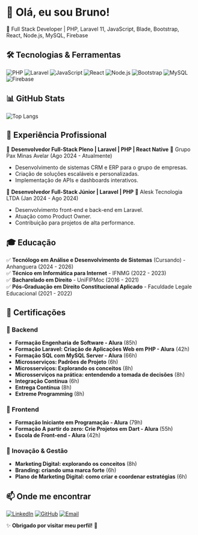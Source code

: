 # 👋 Olá, eu sou Bruno!

🚀 Full Stack Developer | PHP, Laravel 11, JavaScript, Blade, Bootstrap, React, Node.js, MySQL, Firebase

## 🛠️ Tecnologias & Ferramentas

![PHP](https://img.shields.io/badge/PHP-777BB4?style=for-the-badge&logo=php&logoColor=white&border_radius=50)
![Laravel](https://img.shields.io/badge/Laravel-FF2D20?style=for-the-badge&logo=laravel&logoColor=white&border_radius=50)
![JavaScript](https://img.shields.io/badge/JavaScript-F7DF1E?style=for-the-badge&logo=javascript&logoColor=black&border_radius=50)
![React](https://img.shields.io/badge/React-61DAFB?style=for-the-badge&logo=react&logoColor=black&border_radius=50)
![Node.js](https://img.shields.io/badge/Node.js-339933?style=for-the-badge&logo=node.js&logoColor=white&border_radius=50)
![Bootstrap](https://img.shields.io/badge/Bootstrap-7952B3?style=for-the-badge&logo=bootstrap&logoColor=white&border_radius=50)
![MySQL](https://img.shields.io/badge/MySQL-4479A1?style=for-the-badge&logo=mysql&logoColor=white&border_radius=50)
![Firebase](https://img.shields.io/badge/Firebase-FFCA28?style=for-the-badge&logo=firebase&logoColor=black&border_radius=50)

## 📊 GitHub Stats

![Top Langs](https://github-readme-stats.vercel.app/api/top-langs/?username=brnofreire&layout=compact&theme=dracula)

## 💼 Experiência Profissional

🔹 **Desenvolvedor Full-Stack Pleno | Laravel | PHP | React Native**
📍 Grupo Pax Minas Avelar (Ago 2024 - Atualmente)
- Desenvolvimento de sistemas CRM e ERP para o grupo de empresas.
- Criação de soluções escaláveis e personalizadas.
- Implementação de APIs e dashboards interativos.

🔹 **Desenvolvedor Full-Stack Júnior | Laravel | PHP**
📍 Alesk Tecnologia LTDA (Jan 2024 - Ago 2024)
- Desenvolvimento front-end e back-end em Laravel.
- Atuação como Product Owner.
- Contribuição para projetos de alta performance.

## 🎓 Educação

✅ **Tecnólogo em Análise e Desenvolvimento de Sistemas** (Cursando) - Anhanguera (2024 - 2026)  
✅ **Técnico em Informática para Internet** - IFNMG (2022 - 2023)  
✅ **Bacharelado em Direito** - UniFIPMoc (2016 - 2021)  
✅ **Pós-Graduação em Direito Constitucional Aplicado** - Faculdade Legale Educacional (2021 - 2022)  

## 📜 Certificações

### 🔹 Backend
- **Formação Engenharia de Software - Alura** (85h)  
- **Formação Laravel: Criação de Aplicações Web em PHP - Alura** (42h)   
- **Formação SQL com MySQL Server - Alura** (66h)  
- **Microsserviços: Padrões de Projeto** (6h)  
- **Microsserviços: Explorando os conceitos** (8h)  
- **Microsserviços na prática: entendendo a tomada de decisões** (8h)  
- **Integração Contínua** (6h)  
- **Entrega Contínua** (8h)  
- **Extreme Programming** (8h)  

### 🔹 Frontend
- **Formação Iniciante em Programação - Alura** (79h)  
- **Formação A partir do zero: Crie Projetos em Dart - Alura** (55h)  
- **Escola de Front-end - Alura** (42h)    

### 🔹 Inovação & Gestão
- **Marketing Digital: explorando os conceitos** (8h)  
- **Branding: criando uma marca forte** (6h)  
- **Plano de Marketing Digital: como criar e coordenar estratégias** (6h)  

## 📫 Onde me encontrar

[![LinkedIn](https://img.shields.io/badge/LinkedIn-0077B5?style=for-the-badge&logo=linkedin&logoColor=white)](https://linkedin.com/in/brnofreire)
[![GitHub](https://img.shields.io/badge/GitHub-181717?style=for-the-badge&logo=github&logoColor=white)](https://github.com/brnofreire)
[![Email](https://img.shields.io/badge/Email-D14836?style=for-the-badge&logo=gmail&logoColor=white)](mailto:brnofreire@gmail.com)

✨ **Obrigado por visitar meu perfil!** 🚀
